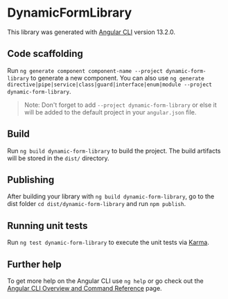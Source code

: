 # DynamicFormLibrary

This library was generated with [Angular CLI](https://github.com/angular/angular-cli) version 13.2.0.

## Code scaffolding

Run `ng generate component component-name --project dynamic-form-library` to generate a new component. You can also use `ng generate directive|pipe|service|class|guard|interface|enum|module --project dynamic-form-library`.
> Note: Don't forget to add `--project dynamic-form-library` or else it will be added to the default project in your `angular.json` file. 

## Build

Run `ng build dynamic-form-library` to build the project. The build artifacts will be stored in the `dist/` directory.

## Publishing

After building your library with `ng build dynamic-form-library`, go to the dist folder `cd dist/dynamic-form-library` and run `npm publish`.

## Running unit tests

Run `ng test dynamic-form-library` to execute the unit tests via [Karma](https://karma-runner.github.io).

## Further help

To get more help on the Angular CLI use `ng help` or go check out the [Angular CLI Overview and Command Reference](https://angular.io/cli) page.
